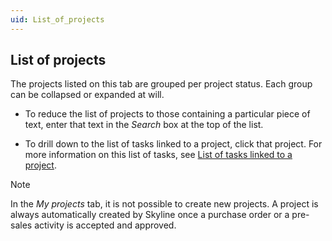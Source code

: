 ```yaml
---
uid: List_of_projects
---
```


## List of projects

The projects listed on this tab are grouped per project status. Each group can be collapsed or expanded at will.

- To reduce the list of projects to those containing a particular piece of text, enter that text in the *Search* box at the top of the list.

- To drill down to the list of tasks linked to a project, click that project. For more information on this list of tasks, see [List of tasks linked to a project](xref:List_of_tasks_linked_to_a_project).

> [!NOTE]
> In the *My projects* tab, it is not possible to create new projects. A project is always automatically created by Skyline once a purchase order or a pre-sales activity is accepted and approved.
>
